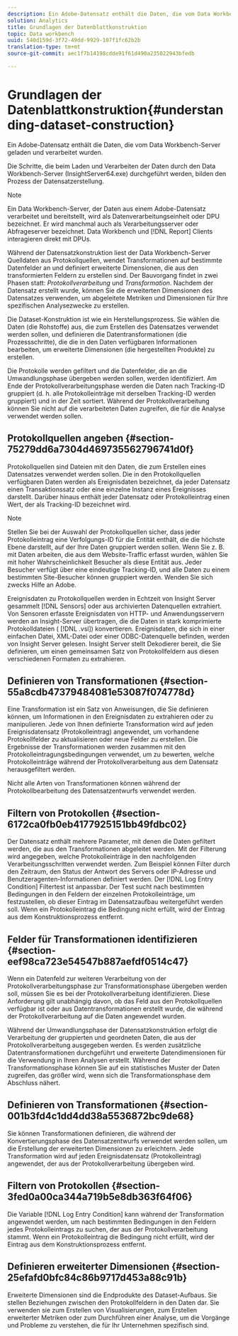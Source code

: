 ```yaml
---
description: Ein Adobe-Datensatz enthält die Daten, die vom Data Workbench-Server geladen und verarbeitet wurden.
solution: Analytics
title: Grundlagen der Datenblattkonstruktion
topic: Data workbench
uuid: 540d159d-3f72-49dd-9929-107f1fc62b2b
translation-type: tm+mt
source-git-commit: aec1f7b14198cdde91f61d490a235022943bfedb

---
```



# Grundlagen der Datenblattkonstruktion{#understanding-dataset-construction}

Ein Adobe-Datensatz enthält die Daten, die vom Data Workbench-Server geladen und verarbeitet wurden.

Die Schritte, die beim Laden und Verarbeiten der Daten durch den Data Workbench-Server (InsightServer64.exe) durchgeführt werden, bilden den Prozess der Datensatzerstellung.

>[!NOTE]
>
>Ein Data Workbench-Server, der Daten aus einem Adobe-Datensatz verarbeitet und bereitstellt, wird als Datenverarbeitungseinheit oder DPU bezeichnet. Er wird manchmal auch als Verarbeitungsserver oder Abfrageserver bezeichnet. Data Workbench und [!DNL Report] Clients interagieren direkt mit DPUs.

Während der Datensatzkonstruktion liest der Data Workbench-Server Quelldaten aus Protokollquellen, wendet Transformationen auf bestimmte Datenfelder an und definiert erweiterte Dimensionen, die aus den transformierten Feldern zu erstellen sind. Der Bauvorgang findet in zwei Phasen statt: *Protokollverarbeitung* und *Transformation*. Nachdem der Datensatz erstellt wurde, können Sie die erweiterten Dimensionen des Datensatzes verwenden, um abgeleitete Metriken und Dimensionen für Ihre spezifischen Analysezwecke zu erstellen.

Die Dataset-Konstruktion ist wie ein Herstellungsprozess. Sie wählen die Daten (die Rohstoffe) aus, die zum Erstellen des Datensatzes verwendet werden sollen, und definieren die Datentransformationen (die Prozessschritte), die die in den Daten verfügbaren Informationen bearbeiten, um erweiterte Dimensionen (die hergestellten Produkte) zu erstellen.

<!--
c_log_proc.xml
-->

Die Protokolle werden gefiltert und die Datenfelder, die an die Umwandlungsphase übergeben werden sollen, werden identifiziert. Am Ende der Protokollverarbeitungsphase werden die Daten nach Tracking-ID gruppiert (d. h. alle Protokolleinträge mit derselben Tracking-ID werden gruppiert) und in der Zeit sortiert. Während der Protokollverarbeitung können Sie nicht auf die verarbeiteten Daten zugreifen, die für die Analyse verwendet werden sollen.

## Protokollquellen angeben {#section-75279dd6a7304d469735562796741d0f}

Protokollquellen sind Dateien mit den Daten, die zum Erstellen eines Datensatzes verwendet werden sollen. Die in den Protokollquellen verfügbaren Daten werden als Ereignisdaten bezeichnet, da jeder Datensatz einen Transaktionssatz oder eine einzelne Instanz eines Ereignisses darstellt. Darüber hinaus enthält jeder Datensatz oder Protokolleintrag einen Wert, der als Tracking-ID bezeichnet wird.

>[!NOTE]
>
>Stellen Sie bei der Auswahl der Protokollquellen sicher, dass jeder Protokolleintrag eine Verfolgungs-ID für die Entität enthält, die die höchste Ebene darstellt, auf der Ihre Daten gruppiert werden sollen. Wenn Sie z. B. mit Daten arbeiten, die aus dem Website-Traffic erfasst wurden, wählen Sie mit hoher Wahrscheinlichkeit Besucher als diese Entität aus. Jeder Besucher verfügt über eine eindeutige Tracking-ID, und alle Daten zu einem bestimmten Site-Besucher können gruppiert werden. Wenden Sie sich zwecks Hilfe an Adobe.

Ereignisdaten zu Protokollquellen werden in Echtzeit von Insight Server gesammelt [!DNL Sensors] oder aus archivierten Datenquellen extrahiert. Von Sensoren erfasste Ereignisdaten von HTTP- und Anwendungsservern werden an Insight-Server übertragen, die die Daten in stark komprimierte Protokolldateien ( [!DNL .vsl]) konvertieren. Ereignisdaten, die sich in einer einfachen Datei, XML-Datei oder einer ODBC-Datenquelle befinden, werden von Insight Server gelesen. Insight Server stellt Dekodierer bereit, die Sie definieren, um einen gemeinsamen Satz von Protokollfeldern aus diesen verschiedenen Formaten zu extrahieren.

## Definieren von Transformationen {#section-55a8cdb47379484081e53087f074778d}

Eine Transformation ist ein Satz von Anweisungen, die Sie definieren können, um Informationen in den Ereignisdaten zu extrahieren oder zu manipulieren. Jede von Ihnen definierte Transformation wird auf jeden Ereignisdatensatz (Protokolleintrag) angewendet, um vorhandene Protokollfelder zu aktualisieren oder neue Felder zu erstellen. Die Ergebnisse der Transformationen werden zusammen mit den Protokolleintragungsbedingungen verwendet, um zu bewerten, welche Protokolleinträge während der Protokollverarbeitung aus dem Datensatz herausgefiltert werden.

Nicht alle Arten von Transformationen können während der Protokollbearbeitung des Datensatzentwurfs verwendet werden.

## Filtern von Protokollen {#section-6172ca0fb0eb4177925151bb49fdbc02}

Der Datensatz enthält mehrere Parameter, mit denen die Daten gefiltert werden, die aus den Transformationen abgeleitet werden. Mit der Filterung wird angegeben, welche Protokolleinträge in den nachfolgenden Verarbeitungsschritten verwendet werden. Zum Beispiel können Filter durch den Zeitraum, den Status der Antwort des Servers oder IP-Adresse und Benutzeragenten-Informationen definiert werden. Der [!DNL Log Entry Condition] Filtertest ist anpassbar. Der Test sucht nach bestimmten Bedingungen in den Feldern der einzelnen Protokolleinträge, um festzustellen, ob dieser Eintrag im Datensatzaufbau weitergeführt werden soll. Wenn ein Protokolleintrag die Bedingung nicht erfüllt, wird der Eintrag aus dem Konstruktionsprozess entfernt.

## Felder für Transformationen identifizieren {#section-eef98ca723e54547b887aefdf0514c47}

Wenn ein Datenfeld zur weiteren Verarbeitung von der Protokollverarbeitungsphase zur Transformationsphase übergeben werden soll, müssen Sie es bei der Protokollverarbeitung identifizieren. Diese Anforderung gilt unabhängig davon, ob das Feld aus den Protokollquellen verfügbar ist oder aus Datentransformationen erstellt wurde, die während der Protokollverarbeitung auf die Daten angewendet wurden.

<!--
c_transformation.xml
-->

Während der Umwandlungsphase der Datensatzkonstruktion erfolgt die Verarbeitung der gruppierten und geordneten Daten, die aus der Protokollverarbeitung ausgegeben werden. Es werden zusätzliche Datentransformationen durchgeführt und erweiterte Datendimensionen für die Verwendung in Ihren Analysen erstellt. Während der Transformationsphase können Sie auf ein statistisches Muster der Daten zugreifen, das größer wird, wenn sich die Transformationsphase dem Abschluss nähert.

## Definieren von Transformationen {#section-001b3fd4c1dd4dd38a5536872bc9de68}

Sie können Transformationen definieren, die während der Konvertierungsphase des Datensatzentwurfs verwendet werden sollen, um die Erstellung der erweiterten Dimensionen zu erleichtern. Jede Transformation wird auf jeden Ereignisdatensatz (Protokolleintrag) angewendet, der aus der Protokollverarbeitung übergeben wird.

## Filtern von Protokollen {#section-3fed0a00ca344a719b5e8db363f64f06}

Die Variable [!DNL Log Entry Condition] kann während der Transformation angewendet werden, um nach bestimmten Bedingungen in den Feldern jedes Protokolleintrags zu suchen, der aus der Protokollverarbeitung stammt. Wenn ein Protokolleintrag die Bedingung nicht erfüllt, wird der Eintrag aus dem Konstruktionsprozess entfernt.

## Definieren erweiterter Dimensionen {#section-25efafd0bfc84c86b9717d453a88c91b}

Erweiterte Dimensionen sind die Endprodukte des Dataset-Aufbaus. Sie stellen Beziehungen zwischen den Protokollfeldern in den Daten dar. Sie verwenden sie zum Erstellen von Visualisierungen, zum Erstellen erweiterter Metriken oder zum Durchführen einer Analyse, um die Vorgänge und Probleme zu verstehen, die für Ihr Unternehmen spezifisch sind.
